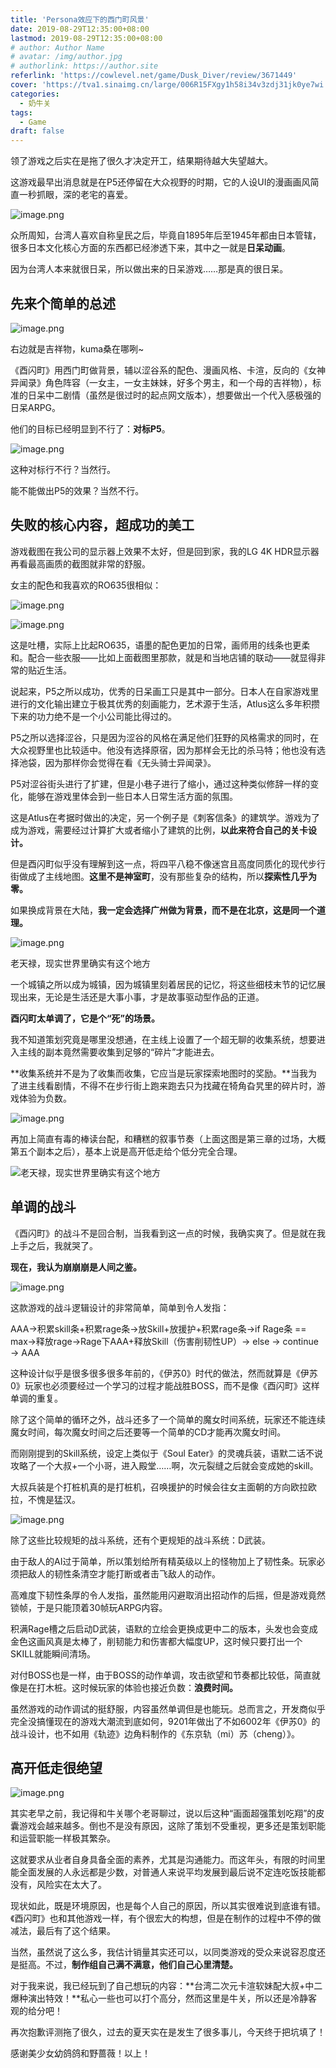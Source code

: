 ```yaml
---
title: 'Persona效应下的西门町风景'
date: 2019-08-29T12:35:00+08:00
lastmod: 2019-08-29T12:35:00+08:00
# author: Author Name
# avatar: /img/author.jpg
# authorlink: https://author.site
referlink: 'https://cowlevel.net/game/Dusk_Diver/review/3671449'
cover: 'https://tva1.sinaimg.cn/large/006R15FXgy1h58i34v3zdj31jk0ye7wi.jpg'
categories:
  - 奶牛关
tags:
  - Game
draft: false
---
```


领了游戏之后实在是拖了很久才决定开工，结果期待越大失望越大。

<!--more-->

这游戏最早出消息就是在P5还停留在大众视野的时期，它的人设UI的漫画画风简直一秒抓眼，深的老宅的喜爱。

![image.png](https://tva1.sinaimg.cn/large/006R15FXgy1h58i3u38anj31z4140npd.jpg)

众所周知，台湾人喜欢自称皇民之后，毕竟自1895年后至1945年都由日本管辖，很多日本文化核心方面的东西都已经渗透下来，其中之一就是**日呆动画**。

因为台湾人本来就很日呆，所以做出来的日呆游戏……那是真的很日呆。

## 先来个简单的总述

![image.png](https://tva1.sinaimg.cn/large/006R15FXgy1h58i50hv68j31z4140b29.jpg)

右边就是吉祥物，kuma桑在哪咧~

《酉闪町》用西门町做背景，辅以涩谷系的配色、漫画风格、卡渲，反向的《女神异闻录》角色阵容（一女主，一女主妹妹，好多个男主，和一个母的吉祥物），标准的日呆中二剧情（虽然是很过时的起点网文版本），想要做出一个代入感极强的日呆ARPG。

他们的目标已经明显到不行了：**对标P5**。

![image.png](https://tva1.sinaimg.cn/large/006R15FXgy1h58i5caecrj31z4140hdt.jpg)

这种对标行不行？当然行。

能不能做出P5的效果？当然不行。

## 失败的核心内容，超成功的美工

游戏截图在我公司的显示器上效果不太好，但是回到家，我的LG 4K HDR显示器再看最高画质的截图就非常的舒服。

女主的配色和我喜欢的RO635很相似：

![image.png](https://tva1.sinaimg.cn/large/006R15FXgy1h58i5r7wowj305k09w0uh.jpg)

![image.png](https://tva1.sinaimg.cn/large/006R15FXgy1h58i65a3ubj31z4140u0x.jpg)

这是吐槽，实际上比起RO635，语墨的配色更加的日常，画师用的线条也更柔和。配合一些衣服——比如上面截图里那款，就是和当地店铺的联动——就显得非常的贴近生活。

说起来，P5之所以成功，优秀的日呆画工只是其中一部分。日本人在自家游戏里进行的文化输出建立于极其优秀的刻画能力，艺术源于生活，Atlus这么多年积攒下来的功力绝不是一个小公司能比得过的。

P5之所以选择涩谷，只是因为涩谷的风格在满足他们狂野的风格需求的同时，在大众视野里也比较适中。他没有选择原宿，因为那样会无比的杀马特；他也没有选择池袋，因为那样你会觉得在看《无头骑士异闻录》。

P5对涩谷街头进行了扩建，但是小巷子进行了缩小，通过这种类似修辞一样的变化，能够在游戏里体会到一些日本人日常生活方面的氛围。

这是Atlus在考据时做出的决定，另一个例子是《刺客信条》的建筑学。游戏为了成为游戏，需要经过计算扩大或者缩小了建筑的比例，**以此来符合自己的关卡设计。**

但是酉闪町似乎没有理解到这一点，将四平八稳不像迷宫且高度同质化的现代步行街做成了主线地图。**这里不是神室町**，没有那些复杂的结构，所以**探索性几乎为零。**

如果换成背景在大陆，**我一定会选择广州做为背景，而不是在北京，这是同一个道理。**

![image.png](https://tva1.sinaimg.cn/large/006R15FXgy1h58i6iwet3j31z4140kjl.jpg)

老天禄，现实世界里确实有这个地方

一个城镇之所以成为城镇，因为城镇里刻着居民的记忆，将这些细枝末节的记忆展现出来，无论是生活还是大事小事，才是故事驱动型作品的正道。

**酉闪町太单调了，它是个“死”的场景。**

我不知道策划究竟是哪里没想通，在主线上设置了一个超无聊的收集系统，想要进入主线的副本竟然需要收集到足够的“碎片”才能进去。

**收集系统并不是为了收集而收集，它应当是玩家探索地图时的奖励。**当我为了进主线看剧情，不得不在步行街上跑来跑去只为找藏在犄角旮旯里的碎片时，游戏体验为负数。

![image.png](https://tva1.sinaimg.cn/large/006R15FXgy1h58i700b0yj31z4140x6p.jpg)

再加上简直有毒的棒读台配，和糟糕的叙事节奏（上面这图是第三章的过场，大概第五个副本之后），基本上说是高开低走给个低分完全合理。

![老天禄，现实世界里确实有这个地方](https://pic1.cdncl.net/user/Shinonomeshizuka/common_pic/3c0f46279c9f888b877f1a74c2538594.jpg)

## 单调的战斗

《酉闪町》的战斗不是回合制，当我看到这一点的时候，我确实爽了。但是就在我上手之后，我就哭了。

**现在，我认为崩崩崩是人间之鉴。** 

![image.png](https://tva1.sinaimg.cn/large/006R15FXgy1h58j41bpb0j31z4140hdt.jpg)

这款游戏的战斗逻辑设计的非常简单，简单到令人发指：

AAA→积累skill条+积累rage条→放Skill+放援护+积累rage条→if Rage条 == max→释放rage→Rage下AAA+释放Skill（伤害削韧性UP）→ else → continue → AAA

这种设计似乎是很多很多很多年前的，《伊苏0》时代的做法，然而就算是《伊苏0》玩家也必须要经过一个学习的过程才能战胜BOSS，而不是像《酉闪町》这样单调的重复。

除了这个简单的循环之外，战斗还多了一个简单的魔女时间系统，玩家还不能连续魔女时间，每次魔女时间之后还要等一个简单的CD才能再次魔女时间。

而刚刚提到的Skill系统，设定上类似于《Soul Eater》的灵魂兵装，语默二话不说攻略了一个大叔+一个小哥，进入殿堂……啊，次元裂缝之后就会变成她的skill。

大叔兵装是个打桩机<span class="spoiler">真的是打桩机</span>，召唤援护的时候会往女主面朝的方向欧拉欧拉，不愧是猛汉。  

![image.png](https://tva1.sinaimg.cn/large/006R15FXgy1h58j4jwafyj31z4140hdt.jpg)

除了这些比较规矩的战斗系统，还有个更规矩的战斗系统：D武装。

由于敌人的AI过于简单，所以策划给所有精英级以上的怪物加上了韧性条。玩家必须把敌人的韧性条清空才能打断或者击飞敌人的动作。

高难度下韧性条厚的令人发指，虽然能用闪避取消出招动作的后摇，但是游戏竟然锁帧，于是只能顶着30帧玩ARPG内容。

积满Rage槽之后启动D武装，语默的立绘会更换成更中二的版本，头发也会变成金色<span class="spoiler">这画风真是太棒了</span>，削韧能力和伤害都大幅度UP，这时候只要打出一个SKILL就能瞬间清场。

对付BOSS也是一样，由于BOSS的动作单调，攻击欲望和节奏都比较低，简直就像是在打木桩。这时候玩家的体验也接近负数：**浪费时间。**

虽然游戏的动作调试的挺舒服，内容虽然单调但是也能玩。总而言之，开发商似乎完全没搞懂现在的游戏大潮流到底如何，9201年做出了不如6002年《伊苏0》的战斗设计，也不如用《轨迹》边角料制作的《东京轨（mi）苏（cheng）》。

## 高开低走很绝望  

![image.png](https://tva1.sinaimg.cn/large/006R15FXgy1h58j4ykyi5j31z41404qp.jpg)

其实老早之前，我记得和牛关哪个老哥聊过，说以后这种“画面超强策划吃翔”的皮囊游戏会越来越多。倒也不是没有原因，这除了策划不受重视，更多还是策划职能和运营职能一样极其繁杂。

这就要求从业者自身具备全面的素养，尤其是沟通能力。而这年头，有限的时间里能全面发展的人永远都是少数，对普通人来说平均发展到最后说不定连吃饭技能都没有，风险实在太大了。

现状如此，既是环境原因，也是每个人自己的原因，所以其实很难说到底谁有错。《酉闪町》也和其他游戏一样，有个很宏大的构想，但是在制作的过程中不停的做减法，最后有了这个结果。

当然，虽然说了这么多，我估计销量其实还可以，以同类游戏的受众来说容忍度还是挺高。不过，**制作组自己满不满意，他们自己心里清楚。**

对于我来说，我已经玩到了自己想玩的内容：**台湾二次元卡渲软妹配大叔+中二爆种演出特效！**私心一些也可以打个高分，然而这里是牛关，所以还是冷静客观的给分吧！

再次抱歉评测拖了很久，过去的夏天实在是发生了很多事儿，今天终于把坑填了！

感谢美少女幼鸽鸽和野蔷薇！以上！
